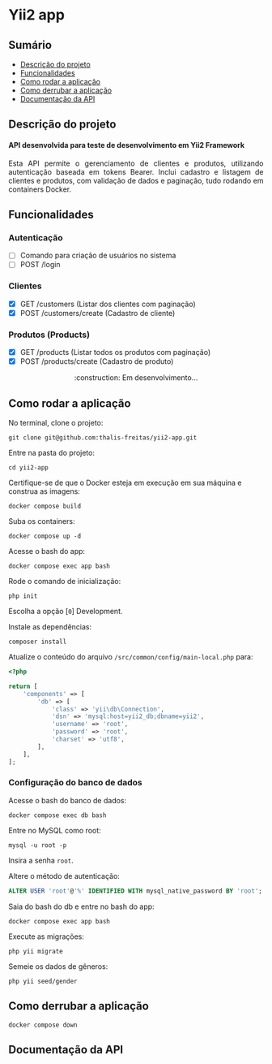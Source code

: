 # Yii2 app

## Sumário
  * [Descrição do projeto](#descrição-do-projeto)
  * [Funcionalidades](#funcionalidades)
  * [Como rodar a aplicação](#como-rodar-a-aplicação)
  * [Como derrubar a aplicação](#como-derrubar-a-aplicação)
  * [Documentação da API](#documentação-da-api)

## Descrição do projeto

<h4 align="justify">API desenvolvida para teste de desenvolvimento em Yii2 Framework</h4>
<p align="justify">Esta API permite o gerenciamento de clientes e produtos, utilizando autenticação baseada em tokens Bearer. Inclui cadastro e listagem de clientes e produtos, com validação de dados e paginação, tudo rodando em containers Docker.</p>

## Funcionalidades

### Autenticação
- [ ] Comando para criação de usuários no sistema
- [ ] POST /login

### Clientes
- [x] GET /customers (Listar dos clientes com paginação)
- [x] POST /customers/create (Cadastro de cliente)

### Produtos (Products)
- [x] GET /products (Listar todos os produtos com paginação)
- [x] POST /products/create (Cadastro de produto)

<div align="center">
  :construction: Em desenvolvimento...
</div>

## Como rodar a aplicação

No terminal, clone o projeto:

```
git clone git@github.com:thalis-freitas/yii2-app.git
```

Entre na pasta do projeto:

```
cd yii2-app
```

Certifique-se de que o Docker esteja em execução em sua máquina e construa as imagens:

```
docker compose build
```

Suba os containers:

```
docker compose up -d

```
Acesse o bash do app:

```
docker compose exec app bash

```
Rode o comando de inicialização:

```
php init

```
Escolha a opção [`0`] Development.

Instale as dependências:

```
composer install

```

Atualize o conteúdo do arquivo `/src/common/config/main-local.php` para:

```php
<?php

return [
    'components' => [
        'db' => [
            'class' => 'yii\db\Connection',
            'dsn' => 'mysql:host=yii2_db;dbname=yii2',
            'username' => 'root',
            'password' => 'root',
            'charset' => 'utf8',
        ],
    ],
];

```

### Configuração do banco de dados

Acesse o bash do banco de dados:

```
docker compose exec db bash

```

Entre no MySQL como root:

```
mysql -u root -p

```

Insira a senha `root`.

Altere o método de autenticação:

```sql
ALTER USER 'root'@'%' IDENTIFIED WITH mysql_native_password BY 'root';
```

Saia do bash do db e entre no bash do app:
```
docker compose exec app bash

```

Execute as migrações:

```
php yii migrate

```
Semeie os dados de gêneros:
```
php yii seed/gender

```

## Como derrubar a aplicação

```
docker compose down
```

## Documentação da API
